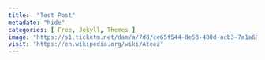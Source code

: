 ```yaml
---
title:  "Test Post"
metadate: "hide"
categories: [ Free, Jekyll, Themes ]
image: "https://s1.ticketm.net/dam/a/7d8/ce65f544-0e53-480d-acb3-7a1a695457d8_RETINA_PORTRAIT_3_2.jpg"
visit: "https://en.wikipedia.org/wiki/Ateez"
---
```


